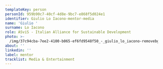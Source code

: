 ```yaml
---
templateKey: person
personId: 959b90c7-40cf-4d8e-9bc7-e868f5d024e1
identifier: Giulio Lo Iacono-mentor-media
name: 'Giulio '
surname: Lo Iacono
role: ASviS - Italian Alliance for Sustainable Development
photo: >-
  /img/37c94cba-7ee2-4100-b065-ef6fd9548f50_-_giulio_lo_iacono-removebg-preview.png
about: ''
linkedin: ''
label: mentor
tracklist: Media & Entertainment
---
```

